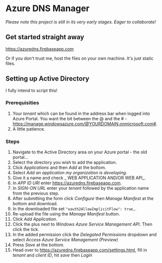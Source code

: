 # Azure DNS Manager
_Please note this project is still in its very early stages. Eager to collaborate!_

## Get started straight away
https://azuredns.firebaseapp.com

Or if you don't trust me, host the files on your own machine. It's just static files.

## Setting up Active Directory

I fully intend to script this!

### Prerequisities

1. Your *tenant* which can be found in the address bar when logged into Azure Portal. You want the bit between the @ and the # - https://manage.windowsazure.com/@YOURDOMAIN.onmicrosoft.com#.
2. A little patience.

### Steps

1. Navigate to the Active Directory area on your Azure portal - the old portal...
2. Select the directory you wish to add the application.
3. Click _Applications_ and then _Add_ at the bottom.
4. Select _Add an application my organization is developing_.
5. Give it a name and check _ WEB APPLICATION AND/OR WEB API_.
6. In _APP ID URI_ enter https://azuredns.firebaseapp.com.
7. In _SIGN-ON URL_ enter your *tenant* followed by the application name from the previous step.
8. After submitting the form click _Configure_ then _Manage Manifest_ at the bottom and download.
9. In the downloaded file set `"oauth2AllowImplicitFlow": true,`.
10. Re-upload the file using the _Manage Manifest_ button.
11. Click _Add Application_.
12. Click the plus next to _Windows Azure Service Management API_. Then click the tick.
13. In the added permission click the _Delegated Permissions_ dropdown and select _Access Azure Service Management (Preview)_
14. Press _Save_ at the bottom.
15. Head over to https://azuredns.firebaseapp.com/settings.html, fill in _tenant_ and _client ID_, hit _save_ then _Login_

